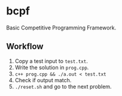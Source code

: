 # bcpf
Basic Competitive Programming Framework.

## Workflow
1. Copy a test input to `test.txt`.
2. Write the solution in `prog.cpp`.
3. `c++ prog.cpp && ./a.out < test.txt`
4. Check if output match.
5. `./reset.sh` and go to the next problem.
